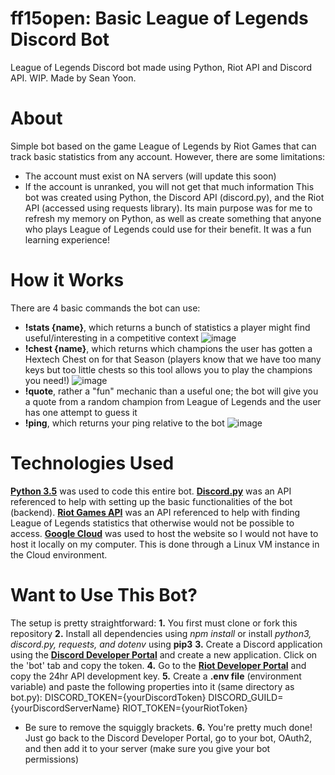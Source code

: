 # ff15open: Basic League of Legends Discord Bot 
League of Legends Discord bot made using Python, Riot API and Discord API. WIP. Made by Sean Yoon.

# About
Simple bot based on the game League of Legends by Riot Games that can track basic statistics from any account. However, there are some limitations:
- The account must exist on NA servers (will update this soon)
- If the account is unranked, you will not get that much information
This bot was created using Python, the Discord API (discord.py), and the Riot API (accessed using requests library). Its main purpose was for me to refresh my memory on Python, as well as create something that anyone who plays League of Legends could use for their benefit. It was a fun learning experience!

# How it Works
There are 4 basic commands the bot can use:
- **!stats {name}**, which returns a bunch of statistics a player might find useful/interesting in a competitive context
![image](https://user-images.githubusercontent.com/92048016/167331357-73bbf095-67c9-4aad-a6f0-3710a283f5a0.png)
- **!chest {name}**, which returns which champions the user has gotten a Hextech Chest on for that Season (players know that we have too many keys but too little chests so this tool allows you to play the champions you need!)
![image](https://user-images.githubusercontent.com/92048016/167331519-4dda6b2c-681d-4c1f-88f1-2ef0a7729248.png)
- **!quote**, rather a "fun" mechanic than a useful one; the bot will give you a quote from a random champion from League of Legends and the user has one attempt to guess it
- **!ping**, which returns your ping relative to the bot
![image](https://user-images.githubusercontent.com/92048016/167331644-e312b5d4-31de-4800-ae83-d6726de8e46e.png)

# Technologies Used
[**Python 3.5**](https://www.python.org/downloads/release/python-350/) was used to code this entire bot.
[**Discord.py**](https://discordpy.readthedocs.io/en/stable/) was an API referenced to help with setting up the basic functionalities of the bot (backend).
[**Riot Games API**](https://developer.riotgames.com/) was an API referenced to help with finding League of Legends statistics that otherwise would not be possible to access.
[**Google Cloud**](https://cloud.google.com/) was used to host the website so I would not have to host it locally on my computer. This is done through a Linux VM instance in the Cloud environment.

# Want to Use This Bot?
The setup is pretty straightforward:
**1.** You first must clone or fork this repository
**2.** Install all dependencies using *npm install* or install *python3, discord.py, requests, and dotenv* using **pip3**
**3.** Create a Discord application using the [**Discord Developer Portal**](https://discord.com/developers/docs/intro) and create a new application. Click on the 'bot' tab and copy the token.
**4.** Go to the [**Riot Developer Portal**](https://developer.riotgames.com/) and copy the 24hr API development key.
**5.** Create a **.env file** (environment variable) and paste the following properties into it (same directory as bot.py):
DISCORD_TOKEN={yourDiscordToken}
DISCORD_GUILD={yourDiscordServerName}
RIOT_TOKEN={yourRiotToken}
  - Be sure to remove the squiggly brackets.
**6.** You're pretty much done! Just go back to the Discord Developer Portal, go to your bot, OAuth2, and then add it to your server (make sure you give your bot permissions)

